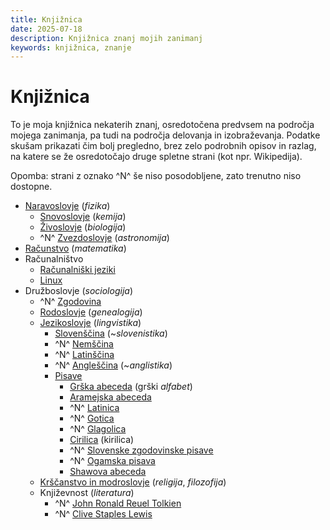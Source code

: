 ```yaml
---
title: Knjižnica
date: 2025-07-18
description: Knjižnica znanj mojih zanimanj
keywords: knjižnica, znanje
---
```


# Knjižnica

To je moja knjižnica nekaterih znanj, osredotočena predvsem na področja mojega zanimanja, pa tudi na področja delovanja in izobraževanja. Podatke skušam prikazati čim bolj pregledno, brez zelo podrobnih opisov in razlag, na katere se že osredotočajo druge spletne strani (kot npr. Wikipedija).

Opomba: strani z oznako ^N^ še niso posodobljene, zato trenutno niso dostopne.

- [Naravoslovje](/knjiznica/naravoslovje) (*fizika*)
    - [Snovoslovje](/knjiznica/snovoslovje) (*kemija*)
    - [Živoslovje](/knjiznica/zivoslovje) (*biologija*)
    - ^N^ [Zvezdoslovje](/knjiznica/zvezdoslovje) (*astronomija*)
- [Računstvo](/knjiznica/racunstvo) (*matematika*)
- Računalništvo
    - [Računalniški jeziki](/knjiznica/racunalniski_jeziki)
    - [Linux](/knjiznica/Linux)
- Družboslovje (*sociologija*)
    - ^N^ [Zgodovina](/knjiznica/zgodovina)
    - [Rodoslovje](/knjiznica/rodoslovje) (*genealogija*)
    - [Jezikoslovje](/knjiznica/jezikoslovje) (*lingvistika*)
        - [Slovenščina](/knjiznica/jezikoslovje/jeziki/slovenscina) (~*slovenistika*)
        - ^N^ [Nemščina](/knjiznica/jezikoslovje/jeziki/nemscina)
        - ^N^ [Latinščina](/knjiznica/jezikoslovje/jeziki/latinscina)
        - ^N^ [Angleščina](/knjiznica/jezikoslovje/jeziki/anglescina) (~*anglistika*)
        - [Pisave](/knjiznica/jezikoslovje/pisave)
            - [Grška abeceda](/knjiznica/jezikoslovje/pisave/grska_abeceda) (grški *alfabet*)
            - [Aramejska abeceda](/knjiznica/jezikoslovje/pisave/aramejska_abeceda)
            - ^N^ [Latinica](/knjiznica/jezikoslovje/pisave/latinica)
            - ^N^ [Gotica](/knjiznica/jezikoslovje/pisave/gotica)
            - ^N^ [Glagolica](/knjiznica/jezikoslovje/pisave/glagolica)
            - [Cirilica](/knjiznica/jezikoslovje/pisave/cirilica) (kirilica)
            - ^N^ [Slovenske zgodovinske pisave](/knjiznica/jezikoslovje/pisave/slovenske_zgodovinske_pisave)
            - ^N^ [Ogamska pisava](/knjiznica/jezikoslovje/pisave/ogamska_pisava)
            - [Shawova abeceda](/knjiznica/jezikoslovje/pisave/shawova_abeceda)
    - [Krščanstvo in modroslovje](/knjiznica/krscanstvo) (*religija*, *filozofija*)
    - Književnost (*literatura*)
        - ^N^ [John Ronald Reuel Tolkien](/knjiznica/John_Ronald_Reuel_Tolkien)
        - ^N^ [Clive Staples Lewis](/knjiznica/Clive_Staples_Lewis)
